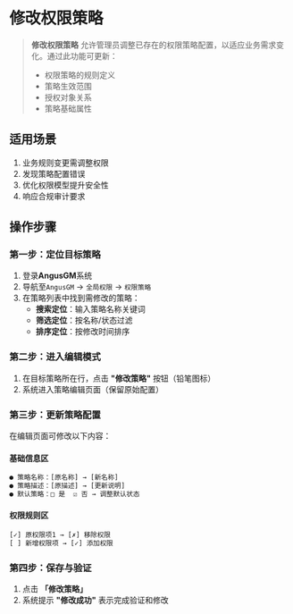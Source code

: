 # 修改权限策略

> **修改权限策略** 允许管理员调整已存在的权限策略配置，以适应业务需求变化。通过此功能可更新：
> - 权限策略的规则定义
> - 策略生效范围
> - 授权对象关系
> - 策略基础属性

## 适用场景

1. 业务规则变更需调整权限
2. 发现策略配置错误
3. 优化权限模型提升安全性
4. 响应合规审计要求

## 操作步骤

### 第一步：定位目标策略
1. 登录**AngusGM**系统
2. 导航至`AngusGM` → `全局权限` → `权限策略`
3. 在策略列表中找到需修改的策略：
    - **搜索定位**：输入策略名称关键词
    - **筛选定位**：按名称/状态过滤
    - **排序定位**：按修改时间排序

### 第二步：进入编辑模式
1. 在目标策略所在行，点击 **"修改策略"** 按钮（铅笔图标）
2. 系统进入策略编辑页面（保留原始配置）

### 第三步：更新策略配置
在编辑页面可修改以下内容：

#### 基础信息区
```txt
● 策略名称：[原名称] → [新名称]
● 策略描述：[原描述] → [更新说明]
● 默认策略：□ 是  ☑ 否 → 调整默认状态
```

#### 权限规则区
```txt
[✓] 原权限项1 → [✗] 移除权限
[ ] 新增权限项 → [✓] 添加权限
```

### 第四步：保存与验证
1. 点击 **「修改策略」**
2. 系统提示 **"修改成功"** 表示完成验证和修改

